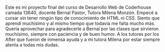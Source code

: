 Este es mi proyecto final del curso de Desarrollo Web de Coderhouse camada 13640, docente Bernal Pastor, Tutora Milena Monzón.
Empecé a cursar sin tener ningún tipo de conocimiento de HTML ni CSS. Siento que aprendí muchísimo y al mismo tiempo que todavía me falta mucho más.
Quería aprovechar para agradecerle a Bernal por las clases que sirvieron muchísimo, siempre con paciencia y de buen humor. A los tutores por los After que fueron de inmensa ayuda y a mi tutora Milena por estar siempre atenta a todas mis dudas. 